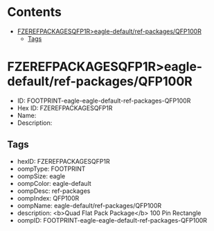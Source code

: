 



Contents
========

* [FZEREFPACKAGESQFP1R>eagle-default/ref-packages/QFP100R](#fzerefpackagesqfp1reagle-defaultref-packagesqfp100r)
	* [Tags](#tags)

# FZEREFPACKAGESQFP1R>eagle-default/ref-packages/QFP100R

- ID: FOOTPRINT-eagle-eagle-default-ref-packages-QFP100R
- Hex ID: FZEREFPACKAGESQFP1R
- Name: 
- Description: 

## Tags

- hexID: FZEREFPACKAGESQFP1R
- oompType: FOOTPRINT
- oompSize: eagle
- oompColor: eagle-default
- oompDesc: ref-packages
- oompIndex: QFP100R
- oompName: eagle-default/ref-packages/QFP100R
- description: &lt;b&gt;Quad Flat Pack Package&lt;/b&gt; 100 Pin Rectangle
- oompID: FOOTPRINT-eagle-eagle-default-ref-packages-QFP100R
